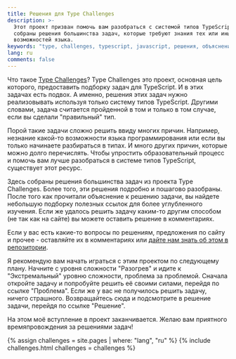 ```yaml
---
title: Решения для Type Challenges
description: >-
  Этот проект призван помочь вам разобраться с системой типов TypeScript. Здесь
  собраны решения большинства задач, которые требуют знания тех или иных
  возможностей языка.
keywords: "type, challenges, typescript, javascript, решения, объяснения"
lang: ru
comments: false
---
```


Что такое [Type Challenges](https://github.com/type-challenges/type-challenges)?
Type Challenges это проект, основная цель которого, предоставить подборку задач
для TypeScript. И в этих задачах есть подвох. А именно, решения этих задач нужно
реализовывать используя только систему типов TypeScript. Другими словами, задача
считается пройденной в том и только в том случае, если вы сделали "правильный"
тип.

Порой такие задачи сложно решить ввиду многих причин. Например, незнание
какой-то возможности языка программирования или если вы только начинаете
разбираться в типах. И много других причин, которые можно долго перечислять.
Чтобы упростить образовательный процесс и помочь вам лучше разобраться в системе
типов TypeScript, существует этот ресурс.

Здесь собраны решения большинства задач из проекта Type Challenges. Более того,
эти решения подробно и пошагово разобраны. После того как прочитали объяснение к
решению задачи, вы найдете небольшую подборку полезных ссылок для более
углубленного изучения. Если же удалось решить задачу каким-то другим способом
(не так как на сайте) вы можете оставить решение в комментариях.

Если у вас есть какие-то вопросы по решениям, предложения по сайту и прочее -
оставляйте их в комментариях или
[дайте нам знать об этом в репозитории](https://github.com/ghaiklor/type-challenges-solutions/issues).

Я рекомендую вам начать играться с этим проектом по следующему плану. Начните с
уровня сложности "Разогрев" и идите к "Экстремальный" уровню сложности, проблема
за проблемой. Сначала откройте задачу и попробуйте решить её своими силами,
перейдя по ссылке "Проблема". Если же у вас не получилось решить задачу, ничего
страшного. Возвращайтесь сюда и подсмотрите в решение задачи, перейдя по ссылке
"Решение".

На этом моё вступление в проект заканчивается. Желаю вам приятного
времяпровождения за решениями задач!

{% assign challenges = site.pages | where: "lang", "ru" %}
{% include challenges.html challenges = challenges %}
